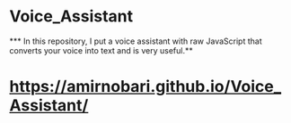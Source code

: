 # Voice_Assistant

*** In this repository, I put a voice assistant with raw JavaScript that converts your voice into text and is very useful.**

# https://amirnobari.github.io/Voice_Assistant/
